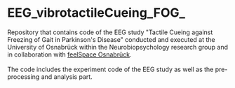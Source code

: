 # EEG_vibrotactileCueing_FOG_
Repository that contains code of the EEG study "Tactile Cueing against Freezing of Gait in Parkinson's Disease" conducted and executed at the University of Osnabrück within the Neurobiopsychology research group and in collaboration with [feelSpace Osnabrück](https://www.feelspace.de/). <br><br/> The code includes the experiment code of the EEG study as well as the pre-processing and analysis part.
